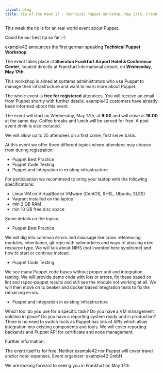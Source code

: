 ```yaml
---
layout: blog
title: Tip of the Week 17 - Technical Puppet Workshop, May 17th, Frankfurt
---
```


This week the tip is for an real world event about Puppet.

Could be our best tip so far :-)

example42 announces the first german speaking **Technical Puppet Workshop**.

The event takes place at **Sheraton Frankfurt Airport Hotel & Conference Center**, located directly at Frankfurt International airport, on **Wednesday, May 17th**.

This workshop is aimed at systems administrators who use Puppet to manage their infrastructure and want to learn more about Puppet.

The whole event is **free for registered** attendees. You will receive an email from Puppet shortly with further details.
example42 customers have already been informed about this event.

The event will start on Wednesday, May 17th, at **9:00** and will close at **18:00** at the same day. Coffee breaks and lunch will be served for free. A post event drink is also included.

We will allow up to 25 attendees on a first come, first serve basis.

At this event we offer three different topics where attendees may choose from during registration:

- Puppet Best Practice
- Puppet Code Testing
- Puppet and Integration in existing infrastructure

For participation we recommend to bring your laptop with the following specifications:

- Linux VM on VirtualBox or VMware (CentOS, RHEL, Ubuntu, SLES)
- Vagrant installed on the laptop
- min 2 GB RAM
- min 10 GB free disc space

Some details on the topics:

- Puppet Best Practice

We will dig into common errors and misusage like cross referencing modules, inheritance, git repo with submodules and ways of abusing exec resource type.
We will talk about NIHS (not invented here syndrome) and how to start or continue instead.

- Puppet Code Testing

We see many Puppet code bases without proper unit and integration testing.
We will provide demo code with lots or errors, fix these based on lint and rspec-puppet results and still see the module not working at all.
We will then move on to beaker and docker based integration tests to fix the remaining errors.

- Puppet and Integration in existing infrastructure

Which tool do you use for a specific task? Do you have a VM management solution in place? Do you have a reporting system ready and in production? There is no need to switch tools as Puppet has lots of APIs which allow integration into existing components and tools.
We will cover reporting backends and Puppet API for certificate and node management.

Further information:

The event itself is for free. Neither example42 nor Puppet will cover travel and/or hotel expenses.
Event organizer: example42 GmbH

We are looking forward to seeing you in Frankfurt on May 17th.
